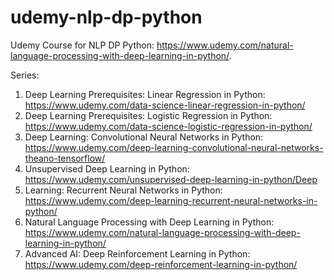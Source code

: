 # udemy-nlp-dp-python
Udemy Course for NLP DP Python: https://www.udemy.com/natural-language-processing-with-deep-learning-in-python/.

Series:
1. Deep Learning Prerequisites: Linear Regression in Python: https://www.udemy.com/data-science-linear-regression-in-python/
2. Deep Learning Prerequisites: Logistic Regression in Python: https://www.udemy.com/data-science-logistic-regression-in-python/
3. Deep Learning: Convolutional Neural Networks in Python: https://www.udemy.com/deep-learning-convolutional-neural-networks-theano-tensorflow/
4. Unsupervised Deep Learning in Python: https://www.udemy.com/unsupervised-deep-learning-in-python/Deep
5. Learning: Recurrent Neural Networks in Python: https://www.udemy.com/deep-learning-recurrent-neural-networks-in-python/
6. Natural Language Processing with Deep Learning in Python: https://www.udemy.com/natural-language-processing-with-deep-learning-in-python/
7. Advanced AI: Deep Reinforcement Learning in Python: https://www.udemy.com/deep-reinforcement-learning-in-python/
